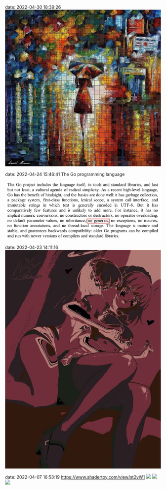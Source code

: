 date: 2022-04-30 18:39:26
![](/blog/static/img/oFbwifWNZcE.jpg)

date: 2022-04-24 15:46:41
The Go programming language

![](/blog/static/img/J4eYKwiX1z0.jpg)

date: 2022-04-23 14:11:16
![](/blog/static/img/Q-fLgDj3XQQ.jpg)

date: 2022-04-07 16:53:19
https://www.shadertoy.com/view/st2yW1
![](/blog/static/img/star1.gif)
![](/blog/static/img/star2.gif)
![](/blog/static/img/star3.gif)
